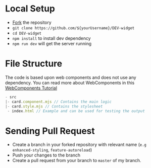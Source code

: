 # Local Setup
- [Fork](https://github.com/saurabhdaware/DEV-widget/fork) the repository 
- `git clone https://github.com/${yourUsername}/DEV-widget`
- `cd DEV-widget`
- `npm install` to install dev dependency
- `npm run dev` will get the server running 

# File Structure
The code is based upon web components and does not use any dependency. You can read more about WebComponents in this [WebComponents Tutorial](https://www.robinwieruch.de/web-components-tutorial)

```js
- src
|- card.component.mjs // Contains the main logic
|- card.style.mjs // Contains the stylesheet
 - index.html // Example and can be used for testing the output
```

# Sending Pull Request
- Create a branch in your forked repository with relevant name (`e.g enhanced-styling`, `feature-autoreload`)
- Push your changes to the branch
- Create a pull request from your branch to `master` of my branch.

